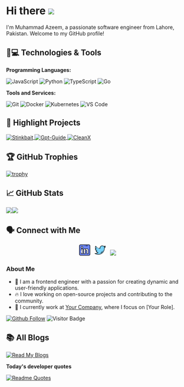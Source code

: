 # Hi there <img src="https://media.giphy.com/media/hvRJCLFzcasrR4ia7z/giphy.gif" width="25px">

I'm Muhammad Azeem, a passionate software engineer from Lahore, Pakistan. Welcome to my GitHub profile!

## 🚀💻 Technologies & Tools

**Programming Languages:**

![JavaScript](https://img.shields.io/badge/Code-JavaScript-informational?style=flat&logo=javascript&logoColor=white&color=6aa6f8)
![Python](https://img.shields.io/badge/Code-Python-informational?style=flat&logo=python&logoColor=white&color=6aa6f8)
![TypeScript](https://img.shields.io/badge/Code-TypeScript-informational?style=flat&logo=typescript&logoColor=white&color=6aa6f8)
![Go](https://img.shields.io/badge/Code-Go-informational?style=flat&logo=go&logoColor=white&color=6aa6f8)

**Tools and Services:**

![Git](https://img.shields.io/badge/-Git-black?style=flat-square&logo=git)
![Docker](https://img.shields.io/badge/-Docker-black?style=flat-square&logo=docker)
![Kubernetes](https://img.shields.io/badge/-Kubernetes-black?style=flat-square&logo=kubernetes)
![VS Code](https://img.shields.io/badge/-VS%20Code-007ACC?style=flat-square&logo=visual-studio-code)

## 🔧 Highlight Projects

<a href="https://github.com/azeem-dash/stinkbait">
  <img align="center" src="https://github-readme-stats.vercel.app/api/pin/?username=azeem-dash&repo=stinkbait&theme=dark" alt="Stinkbait" />
</a>
<a href="https://github.com/Azeem-dash/Gpt-Guide">
  <img align="center" src="https://github-readme-stats.vercel.app/api/pin/?username=Azeem-dash&repo=Gpt-Guide&theme=dark" alt="Gpt-Guide" />
</a>
<a href="https://github.com/Azeem-dash/CleanX">
  <img align="center" src="https://github-readme-stats.vercel.app/api/pin/?username=Azeem-dash&repo=CleanX&theme=dark" alt="CleanX" />
</a>

## 🏆 GitHub Trophies

[![trophy](https://github-profile-trophy.vercel.app/?username=azeem-dash&theme=dark&column=7)](https://github.com/ryo-ma/github-profile-trophy)

## 📈 GitHub Stats

<img align="left" src="https://github-readme-stats.vercel.app/api?username=azeem-dash&show_icons=true&count_private=true&theme=dark" />
<img src="https://github-readme-stats.vercel.app/api/top-langs/?username=azeem-dash&layout=compact&theme=dark" />

## 🗣️ Connect with Me

<div align='center'>
  <p align='center'>
    <a href="https://www.linkedin.com/in/muhammad-azeem-904732195/"><img height="30" src="https://raw.githubusercontent.com/8bithemant/8bithemant/master/linkedin.png?raw=true"></a>&nbsp;&nbsp;
    <a href="https://twitter.com/itsazeemch1"><img height="30" src="https://raw.githubusercontent.com/8bithemant/8bithemant/master/twitter.png?raw=true"></a>&nbsp;&nbsp;
    <a href="mailto:azeemshafeeq125@gmail.com"><img height="30" src="https://th.bing.com/th/id/OIP.9sT4UWsRfFiy6vPydv3_-QHaHO?pid=ImgDet&rs=1"></a>&nbsp;&nbsp;
  </p>
</div>

### About Me

* 🎨 I am a frontend engineer with a passion for creating dynamic and user-friendly applications.
* 🔥 I love working on open-source projects and contributing to the community.
* 🌟 I currently work at [Your Company](https://your-company-url.com), where I focus on [Your Role].

[![Github Follow](https://img.shields.io/github/followers/azeem-dash?label=Follow%20Me&style=social)](https://github.com/azeem-dash)
![Visitor Badge](https://komarev.com/ghpvc/?username=azeem-dash&label=Profile%20views&color=0e75b6&style=flat)

## 📚 All Blogs

[![Read My Blogs](https://img.shields.io/badge/Read%20My%20Blogs-%23FF5722?style=flat&logo=blog&logoColor=white)](https://dev.to/azeem_shafeeq)

**Today's developer quotes**

[![Readme Quotes](https://quotes-github-readme.vercel.app/api?type=horizontal&theme=dark&border=true)](https://github.com/piyushsuthar/github-readme-quotes)
